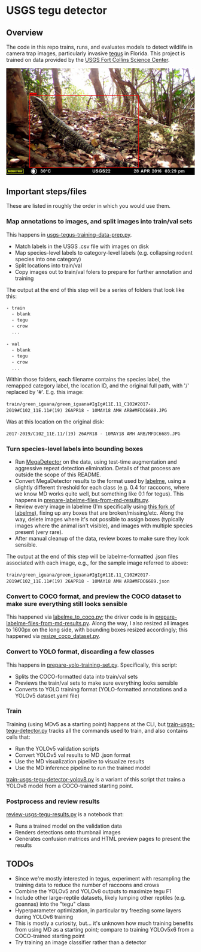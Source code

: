 # USGS tegu detector

## Overview

The code in this repo trains, runs, and evaluates models to detect wildlife in camera trap images, particularly invasive [tegus](https://en.wikipedia.org/wiki/Tegu) in Florida.  This project is trained on data provided by the [USGS Fort Collins Science Center](https://www.usgs.gov/centers/fort-collins-science-center).

<img src="tegu-image.jpg" style="width:600px;">

## Important steps/files

These are listed in roughly the order in which you would use them.

### Map annotations to images, and split images into train/val sets

This happens in [usgs-tegus-training-data-prep.py](usgs-tegus-training-data-prep.py).

* Match labels in the USGS .csv file with images on disk
* Map species-level labels to category-level labels (e.g. collapsing rodent species into one category)
* Split locations into train/val
* Copy images out to train/val folers to prepare for further annotation and training

The output at the end of this step will be a series of folders that look like this:

```console
- train
  - blank
  - tegu
  - crow
  ...
 
- val
  - blank
  - tegu
  - crow
  ...
```

Within those folders, each filename contains the species label, the remapped category label, the location ID, and the original full path, with '/' replaced by '#'.  E.g. this image:

`train/green_iguana/green_iguana#IgIg#11E.11_C102#2017-2019#C102_11E.11#(19) 26APR18 - 10MAY18 AMH ARB#MFDC6689.JPG`

Was at this location on the original disk:

`2017-2019/C102_11E.11/(19) 26APR18 - 10MAY18 AMH ARB/MFDC6689.JPG`

### Turn species-level labels into bounding boxes

* Run [MegaDetector](https://github.com/agentmorris/MegaDetector/) on the data, using test-time augmentation and aggressive repeat detection elimination.  Details of that process are outside the scope of this README.
* Convert MegaDetector results to the format used by [labelme](https://github.com/wkentaro/labelme/), using a slightly different threshold for each class (e.g. 0.4 for raccoons, where we know MD works quite well, but something like 0.1 for tegus).  This happens in [prepare-labelme-files-from-md-results.py](prepare-labelme-files-from-md-results.py). 
* Review every image in labelme (I'm specifically using [this fork of labelme](https://github.com/agentmorris/labelme)), fixing up any boxes that are broken/missing/etc.  Along the way, delete images where it's not possible to assign boxes (typically images where the animal isn't visible), and images with multiple species present (very rare).
* After manual cleanup of the data, review boxes to make sure they look sensible.

The output at the end of this step will be labelme-formatted .json files associated with each image, e.g., for the sample image referred to above:

`train/green_iguana/green_iguana#IgIg#11E.11_C102#2017-2019#C102_11E.11#(19) 26APR18 - 10MAY18 AMH ARB#MFDC6689.json`

### Convert to COCO format, and preview the COCO dataset to make sure everything still looks sensible

This happened via [labelme_to_coco.py](https://github.com/agentmorris/MegaDetector/blob/main/data_management/labelme_to_coco.py); the driver code is in [prepare-labelme-files-from-md-results.py](prepare-labelme-files-from-md-results.py).  Along the way, I also resized all images to 1600px on the long side, with bounding boxes resized accordingly; this happened via [resize_coco_dataset.py](https://github.com/agentmorris/MegaDetector/blob/main/data_management/resize_coco_dataset.py). 

### Convert to YOLO format, discarding a few classes

This happens in [prepare-yolo-training-set.py](prepare-yolo-training-set.py).  Specifically, this script:

* Splits the COCO-formatted data into train/val sets
* Previews the train/val sets to make sure everything looks sensible
* Converts to YOLO training format (YOLO-formatted annotations and a YOLOv5 dataset.yaml file)

### Train

Training (using MDv5 as a starting point) happens at the CLI, but [train-usgs-tegu-detector.py](train-usgs-tegu-detector.py) tracks all the commands used to train, and also contains cells that:

* Run the YOLOv5 validation scripts
* Convert YOLOv5 val results to MD .json format
* Use the MD visualization pipeline to visualize results
* Use the MD inference pipeline to run the trained model

[train-usgs-tegu-detector-yolov8.py](train-usgs-tegu-detector-yolov8.py) is a variant of this script that trains a YOLOv8 model from a COCO-trained starting point.

### Postprocess and review results

[review-usgs-tegu-results.py](review-usgs-tegu-results.py) is a notebook that:

* Runs a trained model on the validation data
* Renders detections onto thumbnail images
* Generates confusion matrices and HTML preview pages to present the results

## TODOs 

* Since we're mostly interested in tegus, experiment with resampling the training data to reduce the number of raccoons and crows
* Combine the YOLOv5 and YOLOv8 outputs to maximize tegu F1
* Include other large-reptile datasets, likely lumping other reptiles (e.g. goannas) into the "tegu" class
* Hyperparameter optimization, in particular try freezing some layers during YOLOv8 training
* This is mostly a curiosity, but... it's unknown how much training benefits from using MD as a starting point; compare to training YOLOv5x6 from a COCO-trained starting point
* Try training an image classifier rather than a detector

